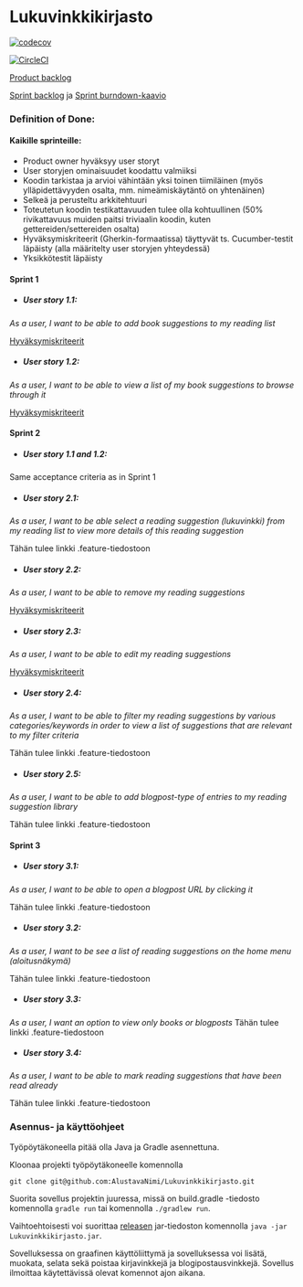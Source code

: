 # Lukuvinkkikirjasto

[![codecov](https://codecov.io/gh/AlustavaNimi/Lukuvinkkikirjasto/branch/master/graph/badge.svg)](https://codecov.io/gh/AlustavaNimi/Lukuvinkkikirjasto)

[![CircleCI](https://circleci.com/gh/AlustavaNimi/Lukuvinkkikirjasto.svg?style=svg)](https://circleci.com/gh/AlustavaNimi/Lukuvinkkikirjasto)

[Product backlog](https://docs.google.com/spreadsheets/d/1rBtfdbz3aD68T5sgYHyLOhiQsKZAhYVsElXckrt0-YY/edit?usp=sharing)

[Sprint backlog](https://github.com/AlustavaNimi/Lukuvinkkikirjasto/projects/1) ja [Sprint burndown-kaavio](https://docs.google.com/spreadsheets/d/1UURz--MI8hLlcHOOnGXXCvV4FUqv2Zm1d9TuHlCNGqk)

### Definition of Done:

#### Kaikille sprinteille:
- Product owner hyväksyy user storyt
- User storyjen ominaisuudet koodattu valmiiksi
- Koodin tarkistaa ja arvioi vähintään yksi toinen tiimiläinen (myös ylläpidettävyyden osalta, mm. nimeämiskäytäntö on yhtenäinen)
- Selkeä ja perusteltu arkkitehtuuri
- Toteutetun koodin testikattavuuden tulee olla kohtuullinen (50% rivikattavuus muiden paitsi triviaalin koodin, kuten gettereiden/settereiden osalta)
- Hyväksymiskriteerit (Gherkin-formaatissa) täyttyvät ts. Cucumber-testit läpäisty (alla määritelty user storyjen yhteydessä)
- Yksikkötestit läpäisty

#### Sprint 1

- ##### User story 1.1:
_As a user, I want to be able to add book suggestions to my reading list_

 [Hyväksymiskriteerit](https://github.com/AlustavaNimi/Lukuvinkkikirjasto/blob/master/src/test/resources/main/new_book_suggestion.feature)

- ##### User story 1.2:
_As a user, I want to be able to view a list of my book suggestions to browse through it_

 [Hyväksymiskriteerit](https://github.com/AlustavaNimi/Lukuvinkkikirjasto/blob/master/src/test/resources/main/browse_reading_suggestions.feature)

#### Sprint 2

- ##### User story 1.1 and 1.2:
Same acceptance criteria as in Sprint 1

- ##### User story 2.1:
_As a user, I want to be able select a reading suggestion (lukuvinkki) from my reading list to view more details of this reading suggestion_

 Tähän tulee linkki .feature-tiedostoon

- ##### User story 2.2:
_As a user, I want to be able to remove my reading suggestions_

 [Hyväksymiskriteerit](https://github.com/AlustavaNimi/Lukuvinkkikirjasto/blob/master/src/test/resources/main/delete_reading_suggestions.feature)

- ##### User story 2.3:
_As a user, I want to be able to edit my reading suggestions_

 [Hyväksymiskriteerit](https://github.com/AlustavaNimi/Lukuvinkkikirjasto/blob/master/src/test/resources/main/edit_reading_suggestions.feature)

- ##### User story 2.4:
_As a user, I want to be able to filter my reading suggestions by various categories/keywords in order to view a list of suggestions that are relevant to my filter criteria_

 Tähän tulee linkki .feature-tiedostoon

- ##### User story 2.5:
_As a user, I want to be able to add blogpost-type of entries to my reading suggestion library_

 Tähän tulee linkki .feature-tiedostoon

#### Sprint 3

- ##### User story 3.1:
_As a user, I want to be able to open a blogpost URL by clicking it_

 Tähän tulee linkki .feature-tiedostoon

- ##### User story 3.2:
_As a user, I want to be see a list of reading suggestions on the home menu (aloitusnäkymä)_

 Tähän tulee linkki .feature-tiedostoon

- ##### User story 3.3:
_As a user, I want an option to view only books or blogposts_
 Tähän tulee linkki .feature-tiedostoon

- ##### User story 3.4:
_As a user, I want to be able to mark reading suggestions that have been read already_

 Tähän tulee linkki .feature-tiedostoon

### Asennus- ja käyttöohjeet
Työpöytäkoneella pitää olla Java ja Gradle asennettuna.

Kloonaa projekti työpöytäkoneelle komennolla

	git clone git@github.com:AlustavaNimi/Lukuvinkkikirjasto.git

Suorita sovellus projektin juuressa, missä on build.gradle -tiedosto komennolla `gradle run` tai komennolla `./gradlew run`.

Vaihtoehtoisesti voi suorittaa [releasen](https://github.com/AlustavaNimi/Lukuvinkkikirjasto/releases) jar-tiedoston komennolla `java -jar Lukuvinkkikirjasto.jar`.

Sovelluksessa on graafinen käyttöliittymä ja sovelluksessa voi lisätä, muokata, selata sekä poistaa kirjavinkkejä ja blogipostausvinkkejä. Sovellus ilmoittaa käytettävissä olevat komennot ajon aikana.
